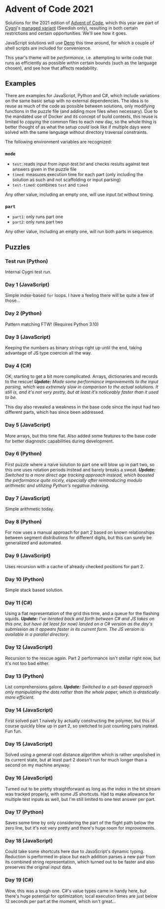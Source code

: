 Advent of Code 2021
===================

Solutions for the 2021 edition of [Advent of Code](https://adventofcode.com/),
which this year are part of [Cygni](https://cygni.se/)'s [managed variant](https://cygni.github.io/aoc/) (Swedish only),
resulting in both certain restrictions and certain opportunities. We'll see how it goes.

JavaScript solutions will use [Deno](https://deno.land) this time around, for which a couple of shell scripts are included for convenience.

This year's theme will be *performance*, i.e. attempting to write code that runs as efficiently as possible within certain bounds (such as the language chosen), and see how that affects readability.


Examples
--------

There are examples for JavaScript, Python and C#, which include variations on the same basic setup with no external dependencies.
The idea is to reuse as much of the code as possible between solutions, only modifying functions in the puzzle file (and adding more files when necessary).
Due to the mandated use of Docker and its concept of build contexts, this reuse is limited to *copying* the common files to each new day,
so the whole thing is better thought of as what the setup *could* look like if multiple days were solved with the same language without directory traversal constraints.

The following environment variables are recognized:

### `mode`

- `test`: reads input from *input-test.txt* and checks results against test answers given in the puzzle file
- `timed`: measures execution time for each part (only including the solution as such and not scaffolding or input parsing)
- `test-timed`: combines `test` and `timed`

Any other value, including an empty one, will use *input.txt* without timing.

### `part`

- `part1`: only runs part one
- `part2`: only runs part two

Any other value, including an empty one, will run both parts in sequence.


Puzzles
-------

### Test run (Python)

Internal Cygni test run.

### Day 1 (JavaScript)

Simple index-based `for` loops. I have a feeling there will be quite a few of those...

### Day 2 (Python)

Pattern matching FTW! (Requires Python 3.10)

### Day 3 (JavaScript)

Keeping the numbers as binary strings right up until the end, taking advantage of JS type coercion all the way.

### Day 4 (C#)

OK, starting to get a bit more complicated. Arrays, dictionaries and records to the rescue!
*__Update:__ Made some performance improvements to the input parsing, which was extremely slow in comparison to the actual solutions. It still is, and it's not very pretty, but at least it's noticeably faster than it used to be.*

This day also revealed a weakness in the base code since the input had two different parts, which has since been addressed.

### Day 5 (JavaScript)

More arrays, but this time flat. Also added some features to the base code for better diagnostic capabilities during development.

### Day 6 (Python)

First puzzle where a naive solution to part one will blow up in part two, so this one uses rotation periods instead and barely breaks a sweat.
*__Update:__ Switched to a more direct age tracking approach instead, which boosted the performance quite nicely, especially after reintroducing modulo arithmetic and utilizing Python's negative indexing.*

### Day 7 (JavaScript)

Simple arithmetic today.

### Day 8 (Python)

For now uses a manual approach for part 2 based on known relationships between segment distributions for different digits, but this can surely be generalized and automated.

### Day 9 (JavaScript)

Uses recursion with a cache of already checked positions for part 2.

### Day 10 (Python)

Simple stack based solution.

### Day 11 (C#)

Using a flat representation of the grid this time, and a queue for the flashing squids.
*__Update:__ I've iterated back and forth between C# and JS takes on this one, but have (at least for now) landed on a C# version as the day's submission as it appears faster in its current form. The JS version is available in a parallel directory.*

### Day 12 (JavaScript)

Recursion to the rescue again. Part 2 performance isn't stellar right now, but it's not too bad either.

### Day 13 (Python)

List comprehensions galore.
*__Update:__ Switched to a set-based approach only manipulating the dots rather than the whole paper, which is drastically more efficient.*

### Day 14 (JavaScript)

First solved part 1 naively by actually constructing the polymer, but this of course quickly blew up in part 2, so switched to just counting pairs instead. Fun fun.

### Day 15 (JavaScript)

Solved using a general cost distance algorithm which is rather unpolished in its current state, but at least part 2 doesn't run for much longer than a second on my machine anyway.

### Day 16 (JavaScript)

Turned out to be pretty straightforward as long as the index in the bit stream was tracked properly, with some JS shortcuts.
Had to make allowance for multiple test inputs as well, but I'm still limited to one test answer per part.

### Day 17 (Python)

Saves some time by only considering the part of the flight path below the zero line, but it's not very pretty and there's huge room for improvements.

### Day 18 (JavaScript)

Could take some shortcuts here due to JavaScript's dynamic typing. Reduction is performed in-place but each addition parses a new pair from its combined string representation, which turned out to be faster and also preserves the original input data.

### Day 19 (C#)

Wow, this was a tough one. C#'s value types came in handy here, but there's huge potential for optimization; local execution times are just below 12 seconds per part at the moment, which isn't great...
